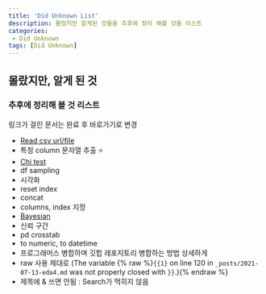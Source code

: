 ```yaml
---
title: 'Did Unknown List'
description: 몰랐지만 알게된 것들을 추후에 정리 해볼 것들 리스트
categories:
 - Did Unknown
tags: [Did Unknown]
---
```


## 몰랐지만, 알게 된 것

### 추후에 정리해 볼 것 리스트
링크가 걸린 문서는 완료 후 바로가기로 변경

- [Read csv url/file](https://6mini.github.io/did%20unknown/2021/07/19/didunk2/)
- 특정 column 문자열 추출 ⭐️ 
- [Chi test](https://6mini.github.io/did%20unknown/2021/07/16/didunk3/)
- df sampling
- 시각화
- reset index
- concat
- columns, index 지정
- [Bayesian](https://6mini.github.io/did%20unknown/2021/07/20/didunk4/)
- 신뢰 구간
- pd crosstab
- to numeric, to datetime
- 프로그래머스 병합하며 깃헙 레포지토리 병합하는 방법 상세하게
- raw  사용 제대로 (The variable {% raw %}`{{1}` on line 120 in `_posts/2021-07-13-eda4.md` was not properly closed with `}}`.){% endraw %}
- 제목에 & 쓰면 안됨 : Search가 먹히지 않음